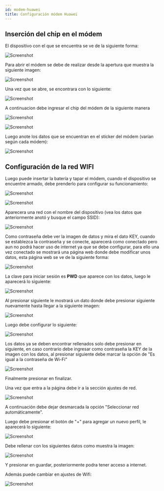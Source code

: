 ```yaml
---
id: modem-huawei
title: Configuración módem Huawei
---
```


## Inserción del chip en el módem

El dispositivo con el que se encuentra se ve de la siguiente forma: 

<div style={{textAlign: 'center'}}>

![Screenshot](./img/modem-huawei/vistaModel.png 'Vista del módem')

</div>

Para abrir el módem se debe de realizar desde la apertura que muestra la siguiente imagen:

<div style={{textAlign: 'center'}}>

![Screenshot](./img/modem-huawei/abrirModem.jpeg 'Apertura del módem')

</div>

Una vez que se abre, se encontrara con lo siguiente:

<div style={{textAlign: 'center'}}>

![Screenshot](./img/modem-huawei/destapado.jpeg 'Vista del módem destapado')

</div>

A continuacion debe ingresar el chip del módem de la siguiente manera

<div style={{textAlign: 'center'}}>

![Screenshot](./img/modem-huawei/posicionChip.jpeg 'Posición correta ingreso del chip')

![Screenshot](./img/modem-huawei/chip.jpeg 'Chip ingresado')

</div>

Luego anote los datos que se encuentran en el sticker del módem (varían según cada módem):

<div style={{textAlign: 'center'}}>

![Screenshot](./img/modem-huawei/datos.jpeg 'Datos')

</div>

## Configuración de la red WIFI

Luego puede insertar la batería y tapar el módem, cuando el dispositivo se encuentre armado, debe prenderlo para configurar su funcionamiento:

<div style={{textAlign: 'center'}}>

![Screenshot](./img/modem-huawei/botonWifi.jpeg 'Boton wifi')

![Screenshot](./img/modem-huawei/listadoWifi.jpeg 'Redes wifi')

</div>

Aparecera una red con el nombre del dispositivo (vea los datos que anteriormente anotó y busque el campo SSID):

<div style={{textAlign: 'center'}}>

![Screenshot](./img/modem-huawei/nombre-red.png 'Redes wifi')

</div>

Como contraseña debe ver la imagen de datos y mira el dato KEY, cuando se establezca la contraseña y se conecte, aparecerá como conectado pero aun no podrá hacer uso de internet ya que se debe configurar, para ello una vez conectado se mostrará una página web donde debe modificar unos datos, esta página web se ve de la siguiente forma:

<div style={{textAlign: 'center'}}>

![Screenshot](./img/modem-huawei/portada.png 'Redes wifi')

</div>

La clave para iniciar sesión es **PWD** que aparece con los datos, luego le aparecerá lo siguiente:

<div style={{textAlign: 'center'}}>

![Screenshot](./img/modem-huawei/aviso-privacidad.png 'Aviso de privacidad')

</div>

Al presionar siguiente le mostrará un dato donde debe presionar siguiente nuevamente hasta llegar a la siguiente imagen:

<div style={{textAlign: 'center'}}>

![Screenshot](./img/modem-huawei/habilitar.png 'Habilitar')

</div>

Luego debe configurar lo siguiente:

<div style={{textAlign: 'center'}}>

![Screenshot](./img/modem-huawei/iniciar-con-datos-establecidos.png 'Iniciar con los datos establecidos')

</div>

Los datos ya se deben encontrar rellenados solo debe presionar en siguiente, en caso contrario debe ingresar como contraseña la KEY de la imagen con los datos, al presionar siguiente debe marcar la opción de "Es igual a la contraseña de Wi-Fi"

<div style={{textAlign: 'center'}}>

![Screenshot](./img/modem-huawei/configuracion-contraseña.png 'Configuración de contraseña')

</div>

Finalmente presionar en finalizar.

Una vez que entra a la página debe ir a la sección ajustes de red.

<div style={{textAlign: 'center'}}>

![Screenshot](./img/modem-huawei/ajustesRed.png 'Configuración del perfil')

</div>

A continuación debe dejar desmarcada la opción "Seleccionar red automáticamente".

Luego debe presionar el botón de "+" para agregar un nuevo perfil, le aparecerá lo siguiente:

<div style={{textAlign: 'center'}}>

![Screenshot](./img/modem-huawei/configPerfil.png 'Configuración del perfil')

</div>

Debe rellenar con los siguientes datos como muestra la imagen: 

<div style={{textAlign: 'center'}}>

![Screenshot](./img/modem-huawei/datosPerfil.png 'Datos del perfil')

</div>

Y presionar en guardar, posteriormente podra tener acceso a internet.

Además puede cambiar en ajustes de Wifi:

<div style={{textAlign: 'center'}}>

![Screenshot](./img/modem-huawei/cambioclave-contraseña.png 'Cambio contraseña')

</div>
